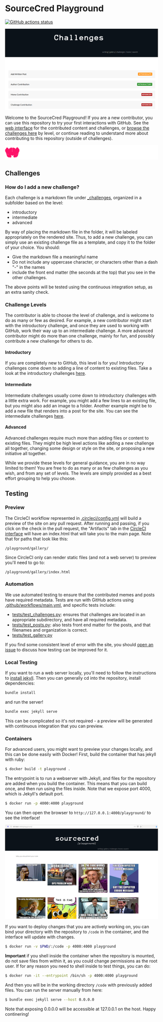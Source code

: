 # SourceCred Playground

[![GitHub actions status](https://github.com/sourcecred/playground/workflows/CI/badge.svg?branch=master)](https://github.com/sourcecred/playground/actions?query=branch%3Amaster+workflow%3ACI)

![assets/img/challenges.png](assets/img/challenges.png)

Welcome to the SourceCred Playground! If you are a new contributor,
you can use this repository to try your first interactions with GitHub.
See the [web interface](https://sourcecred.github.io/playground/) 
for the contributed content and challenges,
or [browse the challenges here](_challenges) by level, or continue reading
to understand more about contributing to this repository (outside of challenges).

![contributors.svg](./contributors.svg)

## Challenges

### How do I add a new challenge?

Each challenge is a markdown file under [_challenges](_challenges), organized
in a subfolder based on the level:

 - introductory
 - intermediate
 - advanced

By way of placing the markdown file in the folder, it will be labeled appropriately
on the rendered site. Thus, to add a new challenge, you can simply use an existing
challenge file as a template, and copy it to the folder of your choice. You should:

 - Give the markdown file a meaningful name
 - Do not include any uppercase character, or characters other than a dash "-" in the names
 - include the front end matter (the seconds at the top) that you see in the other challenges.

The above points will be tested using the continuous integration setup, as
an extra sanity check.

### Challenge Levels

The contributor is able to choose the level of challenge, and is
welcome to do as many or few as desired. For example, a new contributor might start
with the introductory challenge, and once they are used to working with
GitHub, work their way up to an intermediate challenge. A more advanced contributor
might do more than one challenge, mainly for fun, and possibly contribute a new
challenge for others to do.

#### Introductory

If you are completely new to GitHub, this level is for you! Introductory
challenges come down to adding a line of content to existing files.
Take a look at the introductory challenges [here](_challenges/introductory/).

#### Intermediate

Intermediate challenges usually come down to introductory challenges with
a little extra work. For example, you might add a few lines to an existing
file, but you might also add an image to a folder. Another example
might be to add a new file that renders into a post for the site.
You can see the intermediate challenges [here](_challenges/introductory/).

#### Advanced

Advanced challenges require much more than adding files or content to existing
files. They might be high level actions like adding a new challenge all together,
changing some design or style on the site, or proposing a new initiative all together.

While we provide these levels for general guidance, you are in no way limited to
them! You are free to do as many or as few challenges as you wish, and from any
set of levels. The levels are simply provided as a best effort grouping to 
help you choose.

## Testing

### Preview

The CircleCI workflow represented in [.circleci/config.yml](.circleci/config.yml)
will build a preview of the site on any pull request. After running and passing, if you click
on the check in the pull request, the "Artifacts" tab in the [CircleCI interface](https://circleci.com/gh/sourcecred/playground/) will have an index.html
that will take you to the main page. Note that for paths that look like this:

```
/playground/gallery/
```

Since CircleCI only can render static files (and not a web server) to preview you'll
need to go to:

```
/playground/gallery/index.html
```

### Automation

We use automated testing to ensure that the contributed memes and posts 
have required metadata. Tests are run with GitHub actions using [.github/workflows/main.yml](.github/workflows/main.yml), and specific tests include:

 - [tests/test_challenges.py](tests/test_challenges.py): ensures that challenges are located in an appropriate subdirectory, and have all required metadata.
 - [tests/test_posts.py](tests/test_posts.py): also tests front end matter for the posts, and that filenames and organization is correct.
 - [tests/test_gallery.py](tests/test_gallery.py)

If you find some consistent level of error with the site, you should [open an issue](https://github.com/sourcecred/playground/issues) to discuss how testing can be improved for it.

### Local Testing

If you want to run a web server locally, you'll need to follow the instructions
to [install jekyll](https://jekyllrb.com/docs/installation/). Then you can
generally cd into the repository, install dependencies:

```bash
bundle install
```

and run the server!

```bash
bundle exec jekyll serve
```

This can be complicated so it's not required - a preview will be generated with
continuous integration that you can preview.

### Containers

For advanced users, you might want to preview your changes locally, and this can
be done easily with Docker! First, build the container that has jekyll with ruby:

```bash
$ docker build -t playground .
```

The entrypoint is to run a webserver with Jekyll, and files for the repository
are added when you build the container. This means that you can build once,
and then run using the files inside. Note that we expose port 4000, which is Jekyll's
default port.

```bash
$ docker run -p 4000:4000 playground
```

You can then open the browser to `http://127.0.0.1:4000/playground/` to see
the interface!

![assets/img/interface.png](assets/img/interface.png)


If you want to deploy changes that you are actively working on, you can bind
your directory with the repository to `/code` in the container, and 
the interface will update with changes.

```bash
$ docker run -v $PWD/:/code -p 4000:4000 playground
```

**Important** if you shell inside the container when the repository is mounted, 
do not save files from within it, as you could change permissions as the root user. If for any reason you need to shell inside to test things, you can do:

```bash
$ docker run -it --entrypoint /bin/sh -p 4000:4000 playground
```

And then you will be in the working directory `/code` with previously
added files. You can run the server manually from here:

```bash
$ bundle exec jekyll serve --host 0.0.0.0
```

Note that exposing 0.0.0.0 will be accessible at 127.0.0.1 on the host.
Happy continering!
